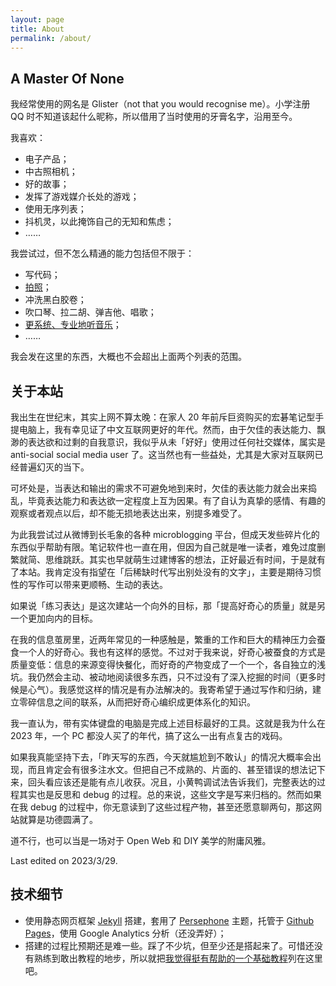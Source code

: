 ```yaml
---
layout: page
title: About
permalink: /about/
---
```

## A Master Of None

我经常使用的网名是 Glister（not that you would recognise me）。小学注册 QQ 时不知道该起什么昵称，所以借用了当时使用的牙膏名字，沿用至今。

我喜欢：
- 电子产品；
- 中古照相机；
- 好的故事；
- 发挥了游戏媒介长处的游戏；
- 使用无序列表；
- 抖机灵，以此掩饰自己的无知和焦虑；
- ……

我尝试过，但不怎么精通的能力包括但不限于：
- 写代码；
- [拍照](https://www.instagram.com/glister999/)；
- 冲洗黑白胶卷；
- 吹口琴、拉二胡、弹吉他、唱歌；
- [更系统、专业地听音乐](https://buzaichang.xyz/episodes/take-on-me)；
- ……

我会发在这里的东西，大概也不会超出上面两个列表的范围。

## 关于本站

我出生在世纪末，其实上网不算太晚：在家人 20 年前斥巨资购买的宏碁笔记型手提电脑上，我有幸见证了中文互联网更好的年代。然而，由于欠佳的表达能力、飘渺的表达欲和过剩的自我意识，我似乎从未「好好」使用过任何社交媒体，属实是 anti-social social media user 了。这当然也有一些益处，尤其是大家对互联网已经普遍幻灭的当下。

可坏处是，当表达和输出的需求不可避免地到来时，欠佳的表达能力就会出来捣乱，毕竟表达能力和表达欲一定程度上互为因果。有了自认为真挚的感情、有趣的观察或者观点以后，却不能无损地表达出来，别提多难受了。

为此我尝试过从微博到长毛象的各种 microblogging 平台，但成天发些碎片化的东西似乎帮助有限。笔记软件也一直在用，但因为自己就是唯一读者，难免过度删繁就简、思维跳跃。其实也早就萌生过建博客的想法，正好最近有时间，于是就有了本站。我肯定没有指望在「后稀缺时代写出别处没有的文字」，主要是期待习惯性的写作可以带来更顺畅、生动的表达。

如果说「练习表达」是这次建站一个向外的目标，那「提高好奇心的质量」就是另一个更加向内的目标。

在我的信息茧房里，近两年常见的一种感触是，繁重的工作和巨大的精神压力会蚕食一个人的好奇心。我也有这样的感觉。不过对于我来说，好奇心被蚕食的方式是质量变低：信息的来源变得快餐化，而好奇的产物变成了一个一个，各自独立的浅坑。我仍然会主动、被动地阅读很多东西，只不过没有了深入挖掘的时间（更多时候是心气）。我感觉这样的情况是有办法解决的。我寄希望于通过写作和归纳，建立零碎信息之间的联系，从而把好奇心编织成更体系化的知识。

我一直认为，带有实体键盘的电脑是完成上述目标最好的工具。这就是我为什么在 2023 年，一个 PC 都没人买了的年代，搞了这么一出有点复古的戏码。

如果我真能坚持下去，「昨天写的东西，今天就尴尬到不敢认」的情况大概率会出现，而且肯定会有很多注水文。但把自己不成熟的、片面的、甚至错误的想法记下来，回头看应该还是能有点儿收获。况且，小黄鸭调试法告诉我们，完整表达的过程其实也是反思和 debug 的过程。总的来说，这些文字是写来归档的。然而如果在我 debug 的过程中，你无意读到了这些过程产物，甚至还愿意聊两句，那这网站就算是功德圆满了。

道不行，也可以当是一场对于 Open Web 和 DIY 美学的附庸风雅。


Last edited on 2023/3/29.


## 技术细节
- 使用静态网页框架 [Jekyll](https://jekyllrb.com/) 搭建，套用了 [Persephone](https://github.com/erlzhang/jekyll-theme-persephone) 主题，托管于 [Github Pages](https://pages.github.com/)，使用 Google Analytics 分析（还没弄好）；
- 搭建的过程比预期还是难一些。踩了不少坑，但至少还是搭起来了。可惜还没有熟练到敢出教程的地步，所以就把[我觉得挺有帮助的一个基础教程](https://hw311.me/zh/jekyll/2019/01/21/blog-jekyll-github-pages/)列在这里吧。

